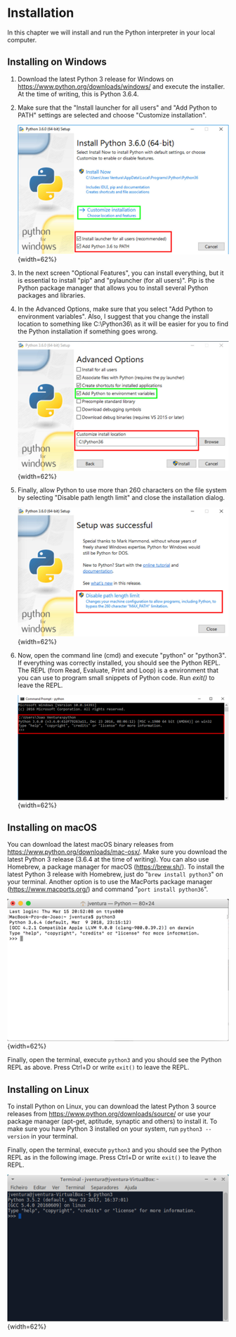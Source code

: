 # Installation

In this chapter we will install and run the Python interpreter in your local computer.

## Installing on Windows

1.  Download the latest Python 3 release for Windows on <https://www.python.org/downloads/windows/> and execute the installer. At the time of writing, this is Python 3.6.4.

2.  Make sure that the "Install launcher for all users" and "Add Python to PATH" settings are selected and choose "Customize installation".

    ![image](images/python_windows.jpg){width=62%}

3.  In the next screen "Optional Features", you can install everything, but it is essential to install "pip" and "pylauncher (for all users)". Pip is the Python package manager that allows you to install several Python packages and libraries.

4.  In the Advanced Options, make sure that you select "Add Python to environment variables". Also, I suggest that you change the install location to something like C:\\Python36\\ as it will be easier for you to find the Python installation if something goes wrong.

    ![image](images/python_windows2.jpg){width=62%}

5.  Finally, allow Python to use more than 260 characters on the file system by selecting "Disable path length limit" and close the installation dialog.

    ![image](images/python_windows3.jpg){width=62%}

6.  Now, open the command line (cmd) and execute "python" or "python3". If everything was correctly installed, you should see the Python REPL. The REPL (from Read, Evaluate, Print and Loop) is a environment that you can use to program small snippets of Python code. Run *exit()* to leave the REPL.

    ![image](images/python_windows4.jpg){width=62%}

## Installing on macOS

You can download the latest macOS binary releases from <https://www.python.org/downloads/mac-osx/>. Make sure you download the latest Python 3 release (3.6.4 at the time of writing). You can also use Homebrew, a package manager for macOS (<https://brew.sh/>). To install the latest Python 3 release with Homebrew, just do "`brew install python3`" on your terminal. Another option is to use the MacPorts package manager (<https://www.macports.org/>) and command "`port install python36`".

![image](images/python_macos.png){width=62%}

Finally, open the terminal, execute `python3` and you should see the Python REPL as above. Press Ctrl+D or write `exit()` to leave the REPL.

## Installing on Linux

To install Python on Linux, you can download the latest Python 3 source releases from <https://www.python.org/downloads/source/> or use your package manager (apt-get, aptitude, synaptic and others) to install it. To make sure you have Python 3 installed on your system, run `python3 --version` in your terminal.

Finally, open the terminal, execute `python3` and you should see the Python REPL as in the following image. Press Ctrl+D or write `exit()` to leave the REPL.

![image](images/python_linux.png){width=62%}
